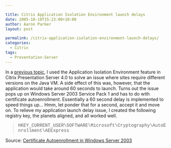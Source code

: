 ```yaml
---

title: Citrix Application Isolation Environment launch delays
date: 2005-10-10T15:23:00+10:00
author: Aaron Parker
layout: post

permalink: /citrix-application-isolation-environment-launch-delays/
categories:
  - Citrix
tags:
  - Presentation-Server
---
```

In a [previous topic](http://blogs.virtualserver.tv/blogs/parky/archive/2005/08/16/37.aspx), I used the Application Isolation Environment feature in Citrix Presentation Server 4.0 to solve an issue where sites require different versions on the Java VM. A side effect of this was, however, that the application would take around 60 seconds to launch. Turns out the issue pops up on Windows Server 2003 Service Pack 1 and has to do with certificate autoenrollment. Essentially a 60 second delay is implemented to speed things up... Hmm, let ponder that for a second, accept it and move on. To relieve my application launch delay issue, I created the following registry key, the planets aligned, and all worked well.

<blockquote dir="ltr">
  <p>
    <font face="Courier New">HKEY_CURRENT_USER\SOFTWARE\Microsoft\Cryptography\AutoEnrollment\AEExpress</font>
  </p>
</blockquote>

Source: [Certificate Autoenrollment in Windows Server 2003](http://www.microsoft.com/technet/prodtechnol/windowsserver2003/technologies/security/autoenro.mspx)